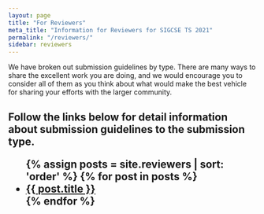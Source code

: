 ```yaml
---
layout: page
title: "For Reviewers"
meta_title: "Information for Reviewers for SIGCSE TS 2021"
permalink: "/reviewers/"
sidebar: reviewers
---
```


We have broken out submission guidelines by type. There are many ways to share the excellent work you are doing, and we would encourage you to consider all of them as you think about what would make the best vehicle for sharing your efforts with the larger community.

<h2>
	<p>Follow the links below for detail information about submission guidelines to the submission type.</p>
<ul>
    {% assign posts = site.reviewers | sort: 'order' %}
    {% for post in posts %}
    <li><a href="{{ site.url }}{{ post.url }}">{{ post.title }}</a></li>
    {% endfor %}
</ul>
